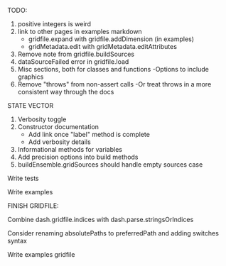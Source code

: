 TODO:

1. positive integers is weird
4. link to other pages in examples markdown
    - gridfile.expand with gridfile.addDimension (in examples)
    - gridMetadata.edit with gridMetadata.editAttributes
6. Remove note from gridfile.buildSources
7. dataSourceFailed error in gridfile.load
8. Misc sections, both for classes and functions
   -Options to include graphics
9. Remove "throws" from non-assert calls
    -Or treat throws in a more consistent way through the docs


STATE VECTOR
1. Verbosity toggle
2. Constructor documentation
    - Add link once "label" method is complete
    - Add verbosity details
3. Informational methods for variables
4. Add precision options into build methods
5. buildEnsemble.gridSources should handle empty sources case


Write tests

Write examples



FINISH GRIDFILE:

Combine dash.gridfile.indices with dash.parse.stringsOrIndices

Consider renaming absolutePaths to preferredPath and adding switches syntax

Write examples
    gridfile